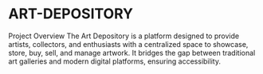 # ART-DEPOSITORY
Project Overview The Art Depository is a platform designed to provide artists, collectors, and enthusiasts with a centralized space to showcase, store, buy, sell, and manage artwork. It bridges the gap between traditional art galleries and modern digital platforms, ensuring accessibility.

